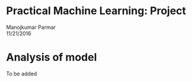 # Practical Machine Learning: Project
Manojkumar Parmar  
11/21/2016  



# Analysis of model

To be added
